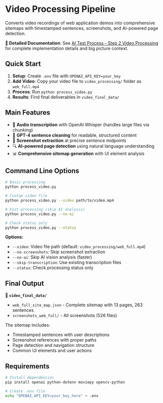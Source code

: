 # Video Processing Pipeline

Converts video recordings of web application demos into comprehensive sitemaps with timestamped sentences, screenshots, and AI-powered page detection.

**📄 Detailed Documentation**: See [AI Test Process - Step 2 Video Processing](memory://ai-testing/ai-test-process-step-2-video-processing) for complete implementation details and big picture context.

## Quick Start

1. **Setup**: Create `.env` file with `OPENAI_API_KEY=your_key`
2. **Add Video**: Copy your video file to `video_processing/` folder as `web_full.mp4`
3. **Process**: Run `python process_video.py`
4. **Results**: Find final deliverables in `video_final_data/`

## Main Features

- 🎵 **Audio transcription** with OpenAI Whisper (handles large files via chunking)
- 🧠 **GPT-4 sentence cleaning** for readable, structured content
- 📸 **Screenshot extraction** at precise sentence midpoints
- 🔍 **AI-powered page detection** using natural language understanding
- 📊 **Comprehensive sitemap generation** with UI element analysis

## Command Line Options

```bash
# Basic processing
python process_video.py

# Custom video file  
python process_video.py --video path/to/video.mp4

# Fast processing (skip AI analysis)
python process_video.py --no-ai

# Check status only
python process_video.py --status
```

**Options:**
- `--video`: Video file path (default: `video_processing/web_full.mp4`)
- `--no-screenshots`: Skip screenshot extraction
- `--no-ai`: Skip AI vision analysis (faster)
- `--skip-transcription`: Use existing transcription files
- `--status`: Check processing status only

## Final Output

**📁 `video_final_data/`**
- `web_full_site_map.json` - Complete sitemap with 13 pages, 263 sentences
- `screenshots_web_full/` - All screenshots (526 files)

The sitemap includes:
- Timestamped sentences with user descriptions
- Screenshot references with proper paths  
- Page detection and navigation structure
- Common UI elements and user actions

## Requirements

```bash
# Install dependencies
pip install openai python-dotenv moviepy opencv-python

# Create .env file
echo "OPENAI_API_KEY=your_key_here" > .env
```